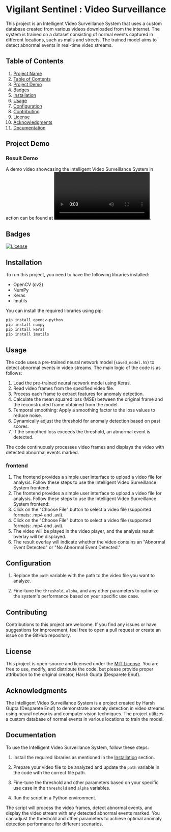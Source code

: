 # Vigilant Sentinel : Video Surveillance

This project is an Intelligent Video Surveillance System that uses a custom database created from various videos downloaded from the internet. The system is trained on a dataset consisting of normal events captured in different locations, such as malls and streets. The trained model aims to detect abnormal events in real-time video streams.

## Table of Contents

1. [Project Name](#project-name)
2. [Table of Contents](#table-of-contents)
3. [Project Demo](#project-demo)
4. [Badges](#badges)
5. [Installation](#installation)
6. [Usage](#usage)
7. [Configuration](#configuration)
8. [Contributing](#contributing)
9. [License](#license)
10. [Acknowledgments](#acknowledgments)
11. [Documentation](#documentation)

## Project Demo
### Result Demo
A demo video showcasing the Intelligent Video Surveillance System in action can be found at 
![Demo Video](result.mp4).

## Badges

[![License](https://img.shields.io/badge/license-MIT-green)](https://opensource.org/licenses/MIT)

## Installation

To run this project, you need to have the following libraries installed:

- OpenCV (cv2)
- NumPy
- Keras
- Imutils

You can install the required libraries using pip:

```bash
pip install opencv-python
pip install numpy
pip install keras
pip install imutils
```

## Usage

The code uses a pre-trained neural network model (`saved_model.h5`) to detect abnormal events in video streams. The main logic of the code is as follows:

1. Load the pre-trained neural network model using Keras.
2. Read video frames from the specified video file.
3. Process each frame to extract features for anomaly detection.
4. Calculate the mean squared loss (MSE) between the original frame and the reconstructed frame obtained from the model.
5. Temporal smoothing: Apply a smoothing factor to the loss values to reduce noise.
6. Dynamically adjust the threshold for anomaly detection based on past scores.
7. If the smoothed loss exceeds the threshold, an abnormal event is detected.

The code continuously processes video frames and displays the video with detected abnormal events marked.
### frontend 
1. The frontend provides a simple user interface to upload a video file for analysis. Follow these steps to use the Intelligent Video Surveillance System frontend:
2. The frontend provides a simple user interface to upload a video file for analysis. Follow these steps to use the Intelligent Video Surveillance System frontend:
3. Click on the "Choose File" button to select a video file (supported formats: .mp4 and .avi).
4. Click on the "Choose File" button to select a video file (supported formats: .mp4 and .avi).
5. The video will be played in the video player, and the analysis result overlay will be displayed.
6. The result overlay will indicate whether the video contains an "Abnormal Event Detected" or "No Abnormal Event Detected."

   
## Configuration

1. Replace the `path` variable with the path to the video file you want to analyze.

2. Fine-tune the `threshold`, `alpha`, and any other parameters to optimize the system's performance based on your specific use case.

## Contributing

Contributions to this project are welcome. If you find any issues or have suggestions for improvement, feel free to open a pull request or create an issue on the GitHub repository.

## License

This project is open-source and licensed under the [MIT License](LICENSE). You are free to use, modify, and distribute the code, but please provide proper attribution to the original creator, Harsh Gupta (Desparete Enuf).

## Acknowledgments

The Intelligent Video Surveillance System is a project created by Harsh Gupta (Desparete Enuf) to demonstrate anomaly detection in video streams using neural networks and computer vision techniques. The project utilizes a custom database of normal events in various locations to train the model.

## Documentation

To use the Intelligent Video Surveillance System, follow these steps:

1. Install the required libraries as mentioned in the [Installation](#installation) section.

2. Prepare your video file to be analyzed and update the `path` variable in the code with the correct file path.

3. Fine-tune the threshold and other parameters based on your specific use case in the `threshold` and `alpha` variables.

4. Run the script in a Python environment.

The script will process the video frames, detect abnormal events, and display the video stream with any detected abnormal events marked. You can adjust the threshold and other parameters to achieve optimal anomaly detection performance for different scenarios.

